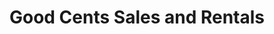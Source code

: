 ---
title: "Good Cents Sales and Rentals"
url: /newberry/good-cents-sales-and-rentals/
shop: furniture
---